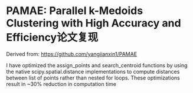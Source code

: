 # PAMAE: Parallel k-Medoids Clustering with High Accuracy and Efficiency论文复现

Derived from: https://github.com/yangjianxin1/PAMAE

I have optimized the assign_points and search_centroid functions by using the native scipy.spatial.distance implementations to compute distances between list of points rather than nested for loops. These optimizations result in ~30% reduction in computation time